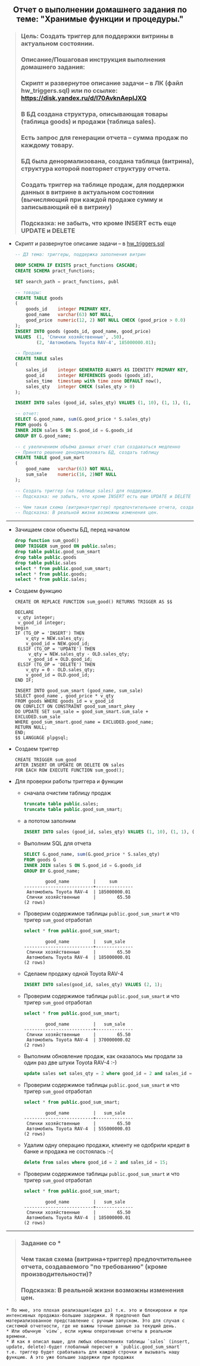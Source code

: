 <div align="center"><h2> Отчет о выполнении домашнего задания по теме: "Хранимые функции и процедуры." </h2></div>


> ### Цель: Создать триггер для поддержки витрины в актуальном состоянии.
> ### Описание/Пошаговая инструкция выполнения домашнего задания:
> ### Скрипт и развернутое описание задачи – в ЛК (файл hw_triggers.sql) или по ссылке: https://disk.yandex.ru/d/l70AvknAepIJXQ
> ### В БД создана структура, описывающая товары (таблица goods) и продажи (таблица sales).
> ### Есть запрос для генерации отчета – сумма продаж по каждому товару.
> ### БД была денормализована, создана таблица (витрина), структура которой повторяет структуру отчета.
> ### Создать триггер на таблице продаж, для поддержки данных в витрине в актуальном состоянии (вычисляющий при каждой продаже сумму и записывающий её в витрину)
> ### Подсказка: не забыть, что кроме INSERT есть еще UPDATE и DELETE

* Скрипт и развернутое описание задачи – в [hw_triggers.sql](https://disk.yandex.ru/d/l70AvknAepIJXQ)
    ```sql
    -- ДЗ тема: триггеры, поддержка заполнения витрин
    
    DROP SCHEMA IF EXISTS pract_functions CASCADE;
    CREATE SCHEMA pract_functions;
    
    SET search_path = pract_functions, publ
    
    -- товары:
    CREATE TABLE goods
    (
        goods_id    integer PRIMARY KEY,
        good_name   varchar(63) NOT NULL,
        good_price  numeric(12, 2) NOT NULL CHECK (good_price > 0.0)
    );
    INSERT INTO goods (goods_id, good_name, good_price)
    VALUES 	(1, 'Спички хозяйственные', .50),
    		(2, 'Автомобиль Toyota RAV-4', 185000000.01);
    
    -- Продажи
    CREATE TABLE sales
    (
        sales_id    integer GENERATED ALWAYS AS IDENTITY PRIMARY KEY,
        good_id     integer REFERENCES goods (goods_id),
        sales_time  timestamp with time zone DEFAULT now(),
        sales_qty   integer CHECK (sales_qty > 0)
    );
    
    INSERT INTO sales (good_id, sales_qty) VALUES (1, 10), (1, 1), (1, 120), (2, 1);
    
    -- отчет:
    SELECT G.good_name, sum(G.good_price * S.sales_qty)
    FROM goods G
    INNER JOIN sales S ON S.good_id = G.goods_id
    GROUP BY G.good_name;
    
    -- с увеличением объёма данных отчет стал создаваться медленно
    -- Принято решение денормализовать БД, создать таблицу
    CREATE TABLE good_sum_mart
    (
    	good_name   varchar(63) NOT NULL,
    	sum_sale	numeric(16, 2)NOT NULL
    );
    
    -- Создать триггер (на таблице sales) для поддержки.
    -- Подсказка: не забыть, что кроме INSERT есть еще UPDATE и DELETE
    
    -- Чем такая схема (витрина+триггер) предпочтительнее отчета, создаваемого "по требованию" (кроме производительности)?
    -- Подсказка: В реальной жизни возможны изменения цен.
    ```

***

* Зачищаем свои объекты БД, перед началом
    ```sql
    drop function sum_good() 
    DROP TRIGGER sum_good ON public.sales;
    drop table public.good_sum_smart
    drop table public.goods
    drop table public.sales
    select * from public.good_sum_smart;
    select * from public.goods;
    select * from public.sales;
    ```

* Создаем функцию
    ```plpgsql
    CREATE OR REPLACE FUNCTION sum_good() RETURNS TRIGGER AS $$
    
    DECLARE
     v_qty integer;
     v_good_id integer;
    begin
    IF (TG_OP = 'INSERT') THEN
    	v_qty = NEW.sales_qty;
     	v_good_id = NEW.good_id; 
     ELSIF (TG_OP = 'UPDATE') THEN
    	 v_qty = NEW.sales_qty - OLD.sales_qty;
     	 v_good_id = OLD.good_id;
     ELSIF (TG_OP = 'DELETE') THEN
     	v_qty = 0 - OLD.sales_qty;
     	v_good_id = OLD.good_id;
    END IF;
    
    INSERT INTO good_sum_smart (good_name, sum_sale)
    SELECT good_name , good_price * v_qty
    FROM goods WHERE goods_id = v_good_id
    ON CONFLICT ON CONSTRAINT good_sum_smart_pkey
    DO UPDATE SET sum_sale = good_sum_smart.sum_sale + EXCLUDED.sum_sale
    WHERE good_sum_smart.good_name = EXCLUDED.good_name;
    RETURN NULL;
    END;
    $$ LANGUAGE plpgsql;
    ```

* Создаем триггер
    ```plpgsql
    CREATE TRIGGER sum_good
    AFTER INSERT OR UPDATE OR DELETE ON sales
    FOR EACH ROW EXECUTE FUNCTION sum_good();
    ```

* Для проверки работы триггера и функции
    * сначала очистим таблицу продаж
        ```sql
        truncate table public.sales;
        truncate table public.good_sum_smart;
        ``` 
    * а пототом заполним
        ```sql
        INSERT INTO sales (good_id, sales_qty) VALUES (1, 10), (1, 1), (1, 120), (2, 1);
        ```
    * Выполним SQL для отчета
        ```sql
        SELECT G.good_name, sum(G.good_price * S.sales_qty)
        FROM goods G
        INNER JOIN sales S ON S.good_id = G.goods_id
        GROUP BY G.good_name;
        ```
        ```console
                good_name         |     sum
        --------------------------+--------------
         Автомобиль Toyota RAV-4  | 185000000.01
         Спички хозяйственные     |        65.50
        (2 rows)
        ```
        
    * Проверим содержимое таблицы `public.good_sum_smart` и что тригер `sum_good` отработал
        ```sql
        select * from public.good_sum_smart;
        ```
        ```console
                good_name         |   sum_sale
        --------------------------+--------------
         Спички хозяйственные     |        65.50
         Автомобиль Toyota RAV-4  | 185000000.01
        (2 rows)
        ```

    * Сделаем продажу одной Toyota RAV-4
        ```sql
        INSERT INTO sales(good_id, sales_qty) VALUES (2, 1);
        ```

    * Проверим содержимое таблицы `public.good_sum_smart` и что тригер `sum_good` отработал
        ```sql
        select * from public.good_sum_smart;
        ```
        ```console
                good_name         |   sum_sale
        --------------------------+--------------
         Спички хозяйственные     |        65.50
         Автомобиль Toyota RAV-4  | 370000000.02
        (2 rows)
        ```
        
    * Выполним обновление продаж, как оказалось мы продали за один раз две штуки Toyota RAV-4 :-)
        ```sql
        update sales set sales_qty = 2 where good_id = 2 and sales_id = 15;
        ```
    
    * Проверим содержимое таблицы `public.good_sum_smart` и что тригер `sum_good` отработал
        ```sql
        select * from public.good_sum_smart;
        ```
        ```console
                good_name         |   sum_sale
        --------------------------+--------------
         Спички хозяйственные     |        65.50
         Автомобиль Toyota RAV-4  | 555000000.03
        (2 rows)
        ```

    * Удалим одну операцию продажи, клиенту не одобрили кредит в банке и продажа не состоялась :-(
        ```sql
        delete from sales where good_id = 2 and sales_id = 15;
        ```
    
    * Проверим содержимое таблицы `public.good_sum_smart` и что тригер `sum_good` отработал
        ```sql
        select * from public.good_sum_smart;
        ```
        ```console
                good_name         |   sum_sale
        --------------------------+--------------
         Спички хозяйственные     |        65.50
         Автомобиль Toyota RAV-4  | 185000000.01
        (2 rows)
        ```
***
> ### Задание со *
> ### Чем такая схема (витрина+триггер) предпочтительнее отчета, создаваемого "по требованию" (кроме производительности)?
> ### Подсказка: В реальной жизни возможны изменения цен.
    * По мне, это плохая реализация(идея дз) т.к. это и блокировки и при интенсивных продажах-большие задержки. Я предпочел был материализованное представление с ручным запуском. Это для случая с системой отчетности, где не важны точные данные за текущий день.
    * Или обычную `view`, если нужны оперативные отчеты в реальном времени.
    * И как я описал выше, для любых обновлениях таблицы `sales` (insert, update, delete)-будет глобалный пересчет в `public.good_sum_smart` т.е. триггер будет срабатывать для каждой строчки и вызывать нашу функцию. А это уже большие задержки при продажах
